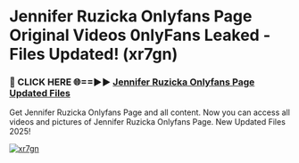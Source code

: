 # Jennifer Ruzicka Onlyfans Page Original Videos 0nlyFans Leaked - Files Updated! (xr7gn)

<h3>🔴 CLICK HERE 🌐==►► <a href="https://tinyurl.com/brd5kh86" rel="nofollow">Jennifer Ruzicka Onlyfans Page Updated Files</a></h3>

Get Jennifer Ruzicka Onlyfans Page and all content. Now you can access all videos and pictures of Jennifer Ruzicka Onlyfans Page. New Updated Files 2025!

[![xr7gn](https://i.imgur.com/K7sEzmb.gif)](https://tinyurl.com/brd5kh86)
